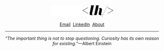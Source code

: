 <p align="center">
  <img src="/public/logo-fff.svg#gh-dark-mode-only" width="100" />
  <img src="/public/logo-000.svg#gh-light-mode-only" width="100" />
</p>

<p align="center">
  <a href="mailto:larryhuynh+work@protonmail.com" target="_blank">Email</a>&nbsp;
  <a href="https://www.linkedin.com/in/larryhuynhdev" target="_blank">LinkedIn</a>&nbsp;
  <a href="https://www.larryhuynh.dev" target="_blank">About</a>
</p>

---

<!--Quote-->
<p align='center'><em>&ldquo;The important thing is not to stop questioning. Curiosity has its own reason for existing.&rdquo;</em>&mdash;Albert Einstein</p>
<!--/Quote-->

